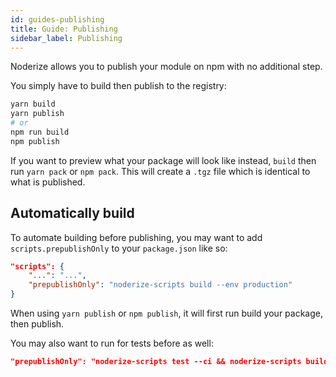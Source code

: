 ```yaml
---
id: guides-publishing
title: Guide: Publishing
sidebar_label: Publishing
---
```


Noderize allows you to publish your module on npm with no additional step.

You simply have to build then publish to the registry:

```bash
yarn build
yarn publish
# or
npm run build
npm publish
```

If you want to preview what your package will look like instead, `build` then run `yarn pack` or `npm pack`. This will create a `.tgz` file which is identical to what is published.

## Automatically build

To automate building before publishing, you may want to add `scripts.prepublishOnly` to your `package.json` like so:

```json
"scripts": {
    "...": "...",
    "prepublishOnly": "noderize-scripts build --env production"
}
```

When using `yarn publish` or `npm publish`, it will first run build your package, then publish.

You may also want to run for tests before as well:

```json
"prepublishOnly": "noderize-scripts test --ci && noderize-scripts build --env production"
```